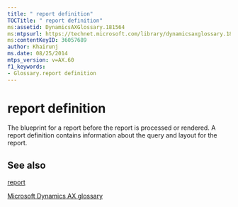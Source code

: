 ```yaml
---
title: " report definition"
TOCTitle: " report definition"
ms:assetid: DynamicsAXGlossary.181564
ms:mtpsurl: https://technet.microsoft.com/library/dynamicsaxglossary.181564(v=AX.60)
ms:contentKeyID: 36057689
author: Khairunj
ms.date: 08/25/2014
mtps_version: v=AX.60
f1_keywords:
- Glossary.report definition
---
```


# report definition

The blueprint for a report before the report is processed or rendered. A report definition contains information about the query and layout for the report.

## See also

[report](report.md)

[Microsoft Dynamics AX glossary](glossary/microsoft-dynamics-ax-glossary.md)

  


